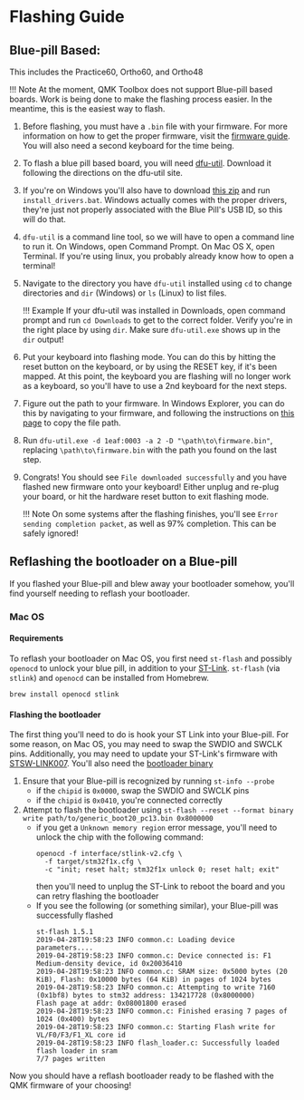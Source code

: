 # Flashing Guide

## Blue-pill Based:
This includes the Practice60, Ortho60, and Ortho48

!!! Note
    At the moment, QMK Toolbox does not support Blue-pill based boards. Work is being done to make the flashing process easier.
    In the meantime, this is the easiest way to flash.

 1. Before flashing, you must have a `.bin` file with your firmware. For more information on how to get the proper firmware, visit the [firmware guide](firmware.md). You will also need a second keyboard for the time being.
 1. To flash a blue pill based board, you will need [dfu-util](http://dfu-util.sourceforge.net/). Download it following the directions on the dfu-util site.
 1. If you're on Windows you'll also have to download [this zip](assets/win_driver.zip) and run `install_drivers.bat`. Windows actually comes with the proper drivers, they're just not properly associated with the Blue Pill's USB ID, so this will do that.
 1. `dfu-util` is a command line tool, so we will have to open a command line to run it. On Windows, open Command Prompt. On Mac OS X, open Terminal. If you're using linux, you probably already know how to open a terminal!
 1. Navigate to the directory you have `dfu-util` installed using `cd` to change directories and `dir` (Windows) or `ls` (Linux) to list files. 

    !!! Example
        If your dfu-util was installed in Downloads, open command prompt and run `cd Downloads` to get to the correct folder. Verify you're in the right place by using `dir`. Make sure `dfu-util.exe` shows up in the `dir` output!

 1. Put your keyboard into flashing mode. You can do this by hitting the reset button on the keyboard, or by using the RESET key, if it's been mapped. At this point, the keyboard you are flashing will no longer work as a keyboard, so you'll have to use a 2nd keyboard for the next steps.
 1. Figure out the path to your firmware. In Windows Explorer, you can do this by navigating to your firmware, and following the instructions on [this page](https://www.pcworld.com/article/251406/windows_tips_copy_a_file_path_show_or_hide_extensions.html) to copy the file path.
 1. Run `dfu-util.exe -d 1eaf:0003 -a 2 -D "\path\to\firmware.bin"`, replacing `\path\to\firmware.bin` with the path you found on the last step.
 1. Congrats! You should see `File downloaded successfully` and you have flashed new firmware onto your keyboard! Either unplug and re-plug your board, or hit the hardware reset button to exit flashing mode.
 
    !!! Note
        On some systems after the flashing finishes, you'll see `Error sending completion packet`, as well as 97% completion. This can be safely ignored!

## Reflashing the bootloader on a Blue-pill
If you flashed your Blue-pill and blew away your bootloader somehow, you'll find yourself needing to reflash your bootloader.

### Mac OS

#### Requirements
To reflash your bootloader on Mac OS, you first need `st-flash` and possibly `openocd` to unlock your blue pill, in addition to your [ST-Link][stlink]. `st-flash` (via `stlink`) and `openocd` can be installed from Homebrew.

```
brew install openocd stlink
```

#### Flashing the bootloader

The first thing you'll need to do is hook your ST Link into your Blue-pill. For some reason, on Mac OS, you may need to swap the SWDIO and SWCLK pins. Additionally, you may need to update your ST-Link's firmware
with [STSW-LINK007][stlink007]. You'll also need the [bootloader binary][bootloader]

1. Ensure that your Blue-pill is recognized by running `st-info --probe`
    * if the `chipid` is `0x0000`, swap the SWDIO and SWCLK pins
    * if the `chipid` is `0x0410`, you're connected correctly
1. Attempt to flash the bootloader using `st-flash --reset --format binary write path/to/generic_boot20_pc13.bin 0x8000000`
    * if you get a `Unknown memory region` error message, you'll need to unlock the chip with the following command:
        ```
        openocd -f interface/stlink-v2.cfg \
          -f target/stm32f1x.cfg \
          -c "init; reset halt; stm32f1x unlock 0; reset halt; exit"
        ```
        then you'll need to unplug the ST-Link to reboot the board and you can retry flashing the bootloader
    * If you see the following (or something similar), your Blue-pill was successfully flashed
        ```
        st-flash 1.5.1
        2019-04-28T19:58:23 INFO common.c: Loading device parameters....
        2019-04-28T19:58:23 INFO common.c: Device connected is: F1 Medium-density device, id 0x20036410
        2019-04-28T19:58:23 INFO common.c: SRAM size: 0x5000 bytes (20 KiB), Flash: 0x10000 bytes (64 KiB) in pages of 1024 bytes
        2019-04-28T19:58:23 INFO common.c: Attempting to write 7160 (0x1bf8) bytes to stm32 address: 134217728 (0x8000000)
        Flash page at addr: 0x08001800 erased
        2019-04-28T19:58:23 INFO common.c: Finished erasing 7 pages of 1024 (0x400) bytes
        2019-04-28T19:58:23 INFO common.c: Starting Flash write for VL/F0/F3/F1_XL core id
        2019-04-28T19:58:23 INFO flash_loader.c: Successfully loaded flash loader in sram
        7/7 pages written
        ```

Now you should have a reflash bootloader ready to be flashed with the QMK firmware of your choosing!

[stlink]: https://cannonkeys.com/products/st-link
[stlink007]: https://www.st.com/en/development-tools/stsw-link007.html
[bootloader]: https://github.com/rogerclarkmelbourne/STM32duino-bootloader/blob/master/bootloader_only_binaries/generic_boot20_pc13.bin
